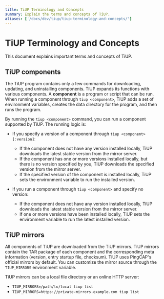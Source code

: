 ```yaml
---
title: TiUP Terminology and Concepts
summary: Explain the terms and concepts of TiUP.
aliases: ['/docs/dev/tiup/tiup-terminology-and-concepts/']
---
```


# TiUP Terminology and Concepts

This document explains important terms and concepts of TiUP.

## TiUP components

The TiUP program contains only a few commands for downloading, updating, and uninstalling components. TiUP expands its functions with various components. A **component** is a program or script that can be run. When running a component through `tiup <component>`, TiUP adds a set of environment variables, creates the data directory for the program, and then runs the program.

By running the `tiup <component>` command, you can run a component supported by TiUP. The running logic is:

+ If you specify a version of a component through `tiup <component>[:version]`:

    - If the component does not have any version installed locally, TiUP downloads the latest stable version from the mirror server.
    - If the component has one or more versions installed locally, but there is no version specified by you, TiUP downloads the specified version from the mirror server.
    - If the specified version of the component is installed locally, TiUP sets the environment variable to run the installed version.

+ If you run a component through `tiup <component>` and specify no version:

    - If the component does not have any version installed locally, TiUP downloads the latest stable version from the mirror server.
    - If one or more versions have been installed locally, TiUP sets the environment variable to run the latest installed version.

## TiUP mirrors

All components of TiUP are downloaded from the TiUP mirrors. TiUP mirrors contain the TAR package of each component and the corresponding meta information (version, entry startup file, checksum). TiUP uses PingCAP's official mirrors by default. You can customize the mirror source through the `TIUP_MIRRORS` environment variable.

TiUP mirrors can be a local file directory or an online HTTP server:

+ `TIUP_MIRRORS=/path/to/local tiup list`
+ `TIUP_MIRRORS=https://private-mirrors.example.com tiup list`

